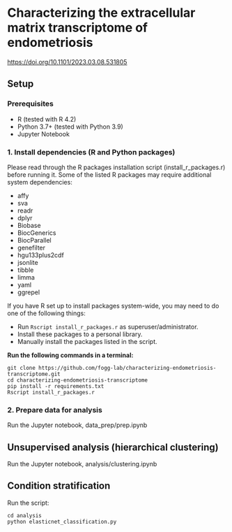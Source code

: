 # Characterizing the extracellular matrix transcriptome of endometriosis

https://doi.org/10.1101/2023.03.08.531805

## Setup

### Prerequisites

- R (tested with R 4.2)
- Python 3.7+ (tested with Python 3.9)
- Jupyter Notebook

### 1. Install dependencies (R and Python packages)

Please read through the R packages installation script (install_r_packages.r) before running it. Some of the listed R packages may require additional system dependencies:
- affy
- sva
- readr
- dplyr
- Biobase
- BiocGenerics
- BiocParallel
- genefilter
- hgu133plus2cdf
- jsonlite
- tibble
- limma
- yaml
- ggrepel

If you have R set up to install packages system-wide, you may need to do one of the following things:
- Run `Rscript install_r_packages.r` as superuser/administrator.
- Install these packages to a personal library.
- Manually install the packages listed in the script.

**Run the following commands in a terminal:**

```
git clone https://github.com/fogg-lab/characterizing-endometriosis-transcriptome.git
cd characterizing-endometriosis-transcriptome
pip install -r requirements.txt
Rscript install_r_packages.r
```

### 2. Prepare data for analysis

Run the Jupyter notebook, data_prep/prep.ipynb

## Unsupervised analysis (hierarchical clustering)

Run the Jupyter notebook, analysis/clustering.ipynb

## Condition stratification

Run the script:

```
cd analysis
python elasticnet_classification.py
```
